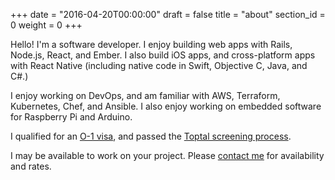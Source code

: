 +++
date = "2016-04-20T00:00:00"
draft = false
title = "about"
section_id = 0
weight = 0
+++

Hello! I'm a software developer. I enjoy building web apps with Rails, Node.js, React, and Ember. I also build iOS apps, and cross-platform apps with React Native (including native code in Swift, Objective C, Java, and C#.)

I enjoy working on DevOps, and am familiar with AWS, Terraform, Kubernetes, Chef, and Ansible. I also enjoy working on embedded software for Raspberry Pi and Arduino.

I qualified for an <a href="https://www.uscis.gov/working-united-states/temporary-workers/o-1-visa-individuals-extraordinary-ability-or-achievement" target="_blank" rel="noopener noreferrer">O-1 visa</a>, and passed the <a href="https://www.toptal.com/top-3-percent" target="_blank" rel="noopener noreferrer">Toptal screening process</a>.

I may be available to work on your project. Please [contact me](#contact) for availability and rates.
